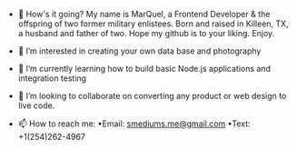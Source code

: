 - 👋 How's it going? My name is MarQuel, a Frontend Developer & the offspring of two former military enlistees. Born and raised in Killeen, TX, a husband and father of two. Hope my github is to your liking. Enjoy.

- 👀 I’m interested in creating your own data base and photography
- 🌱 I’m currently learning how to build basic Node.js applications and integration testing
- 💞️ I’m looking to collaborate on converting any product or web design to live code.
- 📫 How to reach me: 
  •Email: smediums.me@gmail.com
  •Text: +1(254)262-4967

<!---
smediums/smediums is a ✨ special ✨ repository because its `README.md` (this file) appears on your GitHub profile.
You can click the Preview link to take a look at your changes.
--->
